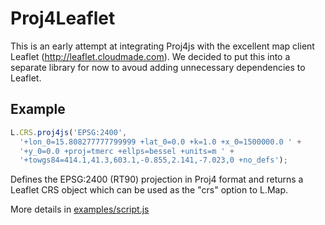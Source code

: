 # Proj4Leaflet

This is an early attempt at integrating Proj4js with the excellent map client Leaflet (http://leaflet.cloudmade.com). We decided to put this into a separate library for now to avoud adding unnecessary dependencies to Leaflet.

## Example

```javascript
L.CRS.proj4js('EPSG:2400',
  '+lon_0=15.808277777799999 +lat_0=0.0 +k=1.0 +x_0=1500000.0 ' +
  '+y_0=0.0 +proj=tmerc +ellps=bessel +units=m ' +
  '+towgs84=414.1,41.3,603.1,-0.855,2.141,-7.023,0 +no_defs');
```
Defines the EPSG:2400 (RT90) projection in Proj4 format and returns a Leaflet CRS object which can be used as the "crs" option to L.Map.

More details in [examples/script.js](https://github.com/kartena/Proj4Leaflet/blob/master/examples/script.js)
